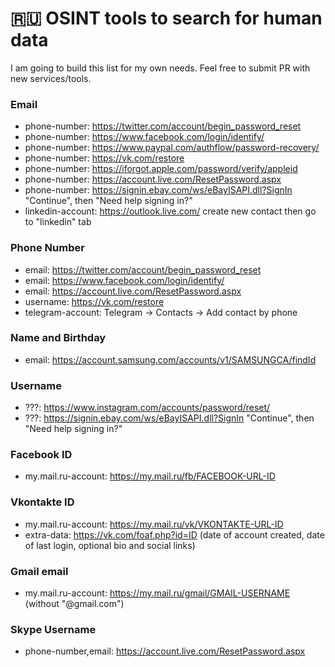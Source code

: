 # 🇷🇺 OSINT tools to search for human data

I am going to build this list for my own needs. Feel free to submit PR with new services/tools.

### Email

- phone-number: https://twitter.com/account/begin_password_reset
- phone-number: https://www.facebook.com/login/identify/
- phone-number: https://www.paypal.com/authflow/password-recovery/
- phone-number: https://vk.com/restore
- phone-number: https://iforgot.apple.com/password/verify/appleid
- phone-number: https://account.live.com/ResetPassword.aspx
- phone-number: https://signin.ebay.com/ws/eBayISAPI.dll?SignIn "Continue", then "Need help signing in?"
- linkedin-account: https://outlook.live.com/ create new contact then go to "linkedin" tab

### Phone Number

- email: https://twitter.com/account/begin_password_reset
- email: https://www.facebook.com/login/identify/
- email: https://account.live.com/ResetPassword.aspx
- username: https://vk.com/restore
- telegram-account: Telegram -> Contacts -> Add contact by phone

### Name and Birthday

- email: https://account.samsung.com/accounts/v1/SAMSUNGCA/findId

### Username

- ???: https://www.instagram.com/accounts/password/reset/
- ???: https://signin.ebay.com/ws/eBayISAPI.dll?SignIn "Continue", then "Need help signing in?"

### Facebook ID

- my.mail.ru-account: https://my.mail.ru/fb/FACEBOOK-URL-ID

### Vkontakte ID

- my.mail.ru-account: https://my.mail.ru/vk/VKONTAKTE-URL-ID
- extra-data: https://vk.com/foaf.php?id=ID (date of account created, date of last login, optional bio and social links)

### Gmail email

- my.mail.ru-account: https://my.mail.ru/gmail/GMAIL-USERNAME (without "@gmail.com")

### Skype Username
- phone-number,email: https://account.live.com/ResetPassword.aspx
